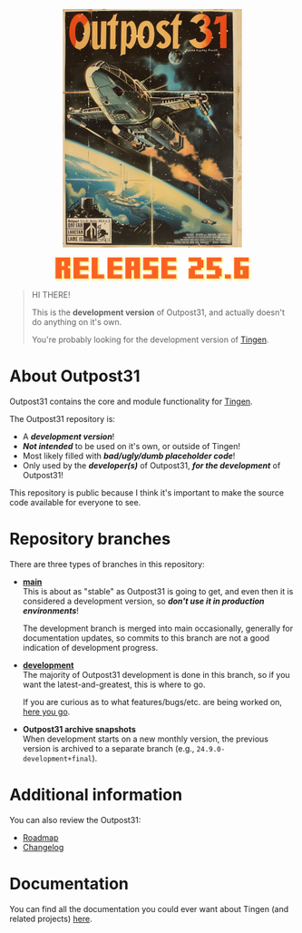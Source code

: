 <!-- u241218 -->

<div align="center">

  ![logo](./.github/image/logo/Outpost31_logo_320x420.png)
  
  ![Release 25.6](https://github.com/APrettyCoolProgram/aprettycoolprogram/blob/main/profile/pub/verel/r/r25.6.png)
  
</div>

> HI THERE!  
>
> This is the **development version** of Outpost31, and actually doesn't do anything on it's own.
>
> You're probably looking for the development version of [Tingen](https://github.com/spectrum-health-systems/Tingen_development).

# About Outpost31

Outpost31 contains the core and module functionality for [Tingen](https://github.com/spectrum-health-systems/Tingen).

The Outpost31 repository is:

* A ***development version***!
* ***Not intended*** to be used on it's own, or outside of Tingen!
* Most likely filled with ***bad/ugly/dumb placeholder code***!
* Only used by the ***developer(s)*** of Outpost31, ***for the development*** of Outpost31!

This repository is public because I think it's important to make the source code available for everyone to see.

# Repository branches

There are three types of branches in this repository:

* **[main](https://github.com/spectrum-health-systems/Outpost31)**  
  This is about as "stable" as Outpost31 is going to get, and even then it is considered a development version, so ***don't use it in production environments***!

  The development branch is merged into main occasionally, generally for documentation updates, so commits to this branch are not a good indication of development progress.
  
* **[development](https://github.com/spectrum-health-systems/Outpost31/tree/development)**  
  The majority of Outpost31 development is done in this branch, so if you want the latest-and-greatest, this is where to go.

  If you are curious as to what features/bugs/etc. are being worked on, [here you go](https://github.com/orgs/spectrum-health-systems/projects/41/views/1).

* **Outpost31 archive snapshots**  
  When development starts on a new monthly version, the previous version is archived to a separate branch (e.g., `24.9.0-development+final`).

# Additional information

You can also review the Outpost31:

* [Roadmap](https://github.com/orgs/spectrum-health-systems/projects/41/views/2)
* [Changelog](https://github.com/orgs/spectrum-health-systems/projects/41/views/5)

# Documentation

You can find all the documentation you could ever want about Tingen (and related projects) [here](https://github.com/spectrum-health-systems/Tingen-Documentation).